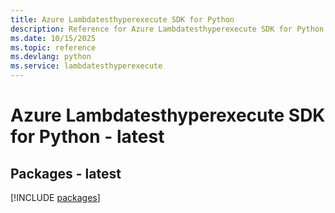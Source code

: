 ```yaml
---
title: Azure Lambdatesthyperexecute SDK for Python
description: Reference for Azure Lambdatesthyperexecute SDK for Python
ms.date: 10/15/2025
ms.topic: reference
ms.devlang: python
ms.service: lambdatesthyperexecute
---
```

# Azure Lambdatesthyperexecute SDK for Python - latest
## Packages - latest
[!INCLUDE [packages](lambdatesthyperexecute-index.md)]